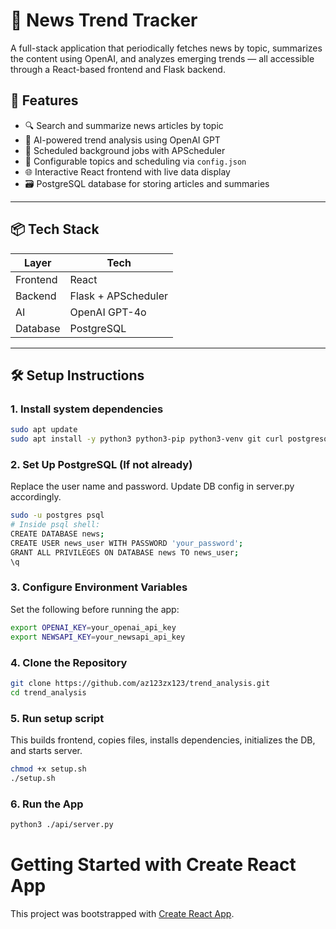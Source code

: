 # 📰 News Trend Tracker

A full-stack application that periodically fetches news by topic, summarizes the content using OpenAI, and analyzes emerging trends — all accessible through a React-based frontend and Flask backend.

## 🚀 Features

- 🔍 Search and summarize news articles by topic
- 🧠 AI-powered trend analysis using OpenAI GPT
- 🔁 Scheduled background jobs with APScheduler
- 🔧 Configurable topics and scheduling via `config.json`
- 🌐 Interactive React frontend with live data display
- 🗃️ PostgreSQL database for storing articles and summaries

---

## 📦 Tech Stack

| Layer       | Tech           |
|-------------|----------------|
| Frontend    | React |
| Backend     | Flask + APScheduler |
| AI          | OpenAI GPT-4o |
| Database    | PostgreSQL |
---

## 🛠️ Setup Instructions

### 1. Install system dependencies
```bash
sudo apt update
sudo apt install -y python3 python3-pip python3-venv git curl postgresql postgresql-contrib nginx nodejs npm
```

### 2. Set Up PostgreSQL (If not already)
Replace the user name and password. Update DB config in server.py accordingly.
```bash
sudo -u postgres psql
# Inside psql shell:
CREATE DATABASE news;
CREATE USER news_user WITH PASSWORD 'your_password';
GRANT ALL PRIVILEGES ON DATABASE news TO news_user;
\q
```

### 3. Configure Environment Variables
Set the following before running the app:
```bash
export OPENAI_KEY=your_openai_api_key
export NEWSAPI_KEY=your_newsapi_api_key
```

###  4. Clone the Repository
```bash
git clone https://github.com/az123zx123/trend_analysis.git
cd trend_analysis
```

### 5. Run setup script
This builds frontend, copies files, installs dependencies, initializes the DB, and starts server.
```bash
chmod +x setup.sh
./setup.sh
```

### 6. Run the App
```bash
python3 ./api/server.py 
```

# Getting Started with Create React App

This project was bootstrapped with [Create React App](https://github.com/facebook/create-react-app).